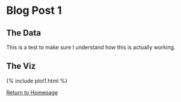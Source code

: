 # Blog Post 1


## The Data
This is a test to make sure I understand how this is actually working. 

## The Viz

{% include plot1.html %}

[Return to Homepage](https://datadozen.github.io/Test_Github_Pages/)
